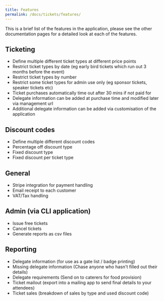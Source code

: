 ```yaml
---
title: Features
permalink: /docs/tickets/features/
---
```


This is a brief list of the features in the application, please see the other 
documentation pages for a detailed look at each of the features.

## Ticketing
- Define multiple different ticket types at different price points
- Restrict ticket types by date (eg early bird tickets which run out 3 months before the event)
- Restrict ticket types by number 
- Restrict some ticket types for admin use only (eg sponsor tickets, speaker tickets etc)
- Ticket purchases automatically time out after 30 mins if not paid for
- Delegate information can be added at purchase time and modified later via management url
- Additional delegate information can be added via customisation of the application

## Discount codes
- Define multiple different discount codes 
- Percentage off discount type
- Fixed discount type
- Fixed discount per ticket type

## General
- Stripe integration for payment handling
- Email receipt to each customer
- VAT/Tax handling

## Admin (via CLI application)
- Issue free tickets
- Cancel tickets 
- Generate reports as csv files

## Reporting
- Delegate information (for use as a gate list / badge printing)
- Missing delegate information (Chase anyone who hasn't filled out their details)
- Delegate requirements (Send on to caterers for food provision)
- Ticket mailout (export into a mailing app to send final details to your attendees)
- Ticket sales (breakdown of sales by type and used discount code)